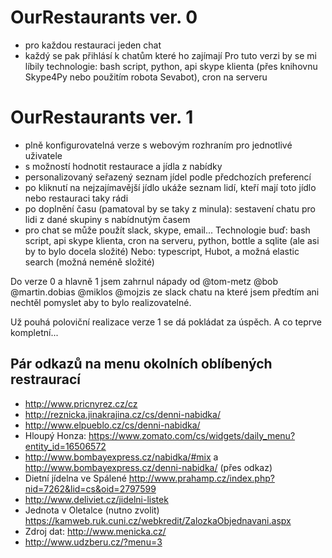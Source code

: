 # OurRestaurants ver. 0
- pro každou restauraci jeden chat 
- každý se pak přihlásí k chatům které ho zajímají
Pro tuto verzi by se mi líbily technologie:  bash script, python, api skype klienta (přes knihovnu Skype4Py nebo použitím robota Sevabot), cron na serveru

# OurRestaurants ver. 1
- plně konfigurovatelná verze s webovým rozhraním pro jednotlivé uživatele
- s možností hodnotit restaurace a jídla z nabídky
- personalizovaný seřazený seznam jídel podle předchozích preferencí
- po kliknutí na nejzajímavější jídlo ukáže seznam lidí, kteří mají toto jídlo nebo restauraci taky rádi
- po doplnění času (pamatoval by se taky z minula):
    sestavení chatu pro lidi z dané skupiny s nabídnutým časem
- pro chat se může použít slack, skype, email...
Technologie buď: bash script, api skype klienta, cron na serveru, python, bottle a sqlite (ale asi by to bylo docela složité)
Nebo:  typescript, Hubot, a možná elastic search (možná neméně složité)

Do verze 0 a hlavně 1 jsem zahrnul nápady od @tom-metz @bob @martin.dobias @miklos @mojzis ze slack chatu na které jsem předtím ani nechtěl pomyslet aby to bylo realizovatelné. 

Už pouhá poloviční realizace verze 1 se dá pokládat za úspěch. A co teprve kompletní...


## Pár odkazů na menu okolních oblíbených restraurací
- http://www.pricnyrez.cz/cz
- http://reznicka.jinakrajina.cz/cs/denni-nabidka/
- http://www.elpueblo.cz/cs/denni-nabidka/
- Hloupý Honza: https://www.zomato.com/cs/widgets/daily_menu?entity_id=16506572
- http://www.bombayexpress.cz/nabidka/#mix a http://www.bombayexpress.cz/denni-nabidka/ (přes odkaz)
- Dietní jídelna ve Spálené http://www.prahamp.cz/index.php?nid=7262&lid=cs&oid=2797599
- http://www.deliviet.cz/jidelni-listek
- Jednota v Oletalce (nutno zvolit) https://kamweb.ruk.cuni.cz/webkredit/ZalozkaObjednavani.aspx
- Zdroj dat: http://www.menicka.cz/
- http://www.udzberu.cz/?menu=3

